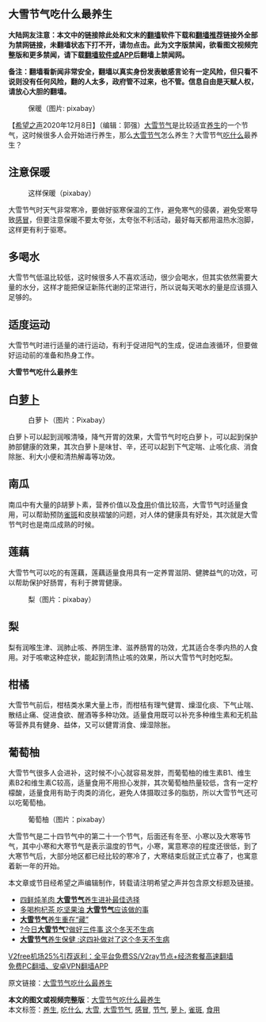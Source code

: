  <h2>大雪节气吃什么最养生</h2> <p class="notice"><b>大陆网友注意：本文中的链接除此处和文末的<a href="https://github.com/bannedbook/fanqiang" >翻墙</a>软件下载和<a href="https://github.com/killgcd/justmysocks/blob/master/README.md">翻墙推荐</a>链接外全部为禁网链接，未翻墙状态下打不开，请勿点击。此为文字版禁闻，欲看图文视频完整版和更多禁闻，请下载<a href="https://github.com/bannedbook/fanqiang">翻墙软件或APP</a>后翻墙上禁闻网。</p><p>备注：翻墙看新闻非常安全，翻墙以真实身份发表敏感言论有一定风险，但只看不说则没有任何风险，翻的人太多，政府管不过来，也不管。信息自由是天赋人权，请放心大胆的翻墙。</b></p>  <div class="entry"> <figure><figcaption>保暖（图片: pixabay） </figcaption></figure> <p>【<span class='wp_keywordlink_affiliate'><a href="https://www.soundofhope.org" title="希望之声" target="_blank">希望之声</a></span>2020年12月8日】（编辑：郭强）<a href="https://www.bannedbook.org/bnews/tag/%E5%A4%A7%E9%9B%AA/" class="st_tag internal_tag" rel="tag" title="标签 大雪 下的日志">大雪</a><a href="https://www.bannedbook.org/bnews/tag/%E8%8A%82%E6%B0%94/" class="st_tag internal_tag" rel="tag" title="标签 节气 下的日志">节气</a>是比较适宜<a href="https://www.bannedbook.org/bnews/tag/%e5%85%bb%e7%94%9f/" class="st_tag internal_tag" rel="tag" title="标签 养生 下的日志">养生</a>的一个节气，这时候很多人会开始进行养生，那么<a href="https://www.bannedbook.org/bnews/tag/%E5%A4%A7%E9%9B%AA%E8%8A%82%E6%B0%94/" class="st_tag internal_tag" rel="tag" title="标签 大雪节气 下的日志">大雪节气</a>怎么养生？大雪节气<a href="https://www.bannedbook.org/bnews/tag/%E5%90%83%E4%BB%80%E4%B9%88/" class="st_tag internal_tag" rel="tag" title="标签 吃什么 下的日志">吃什么</a>最养生？</p> <h2>注意保暖</h2> <figure><figcaption>这样保暖（pixabay）</figcaption></figure> <p>大雪节气时天气非常寒冷，要做好驱寒保温的工作，避免寒气的侵袭，避免受寒导致<a href="https://www.bannedbook.org/bnews/tag/%E6%84%9F%E5%86%92/" class="st_tag internal_tag" rel="tag" title="标签 感冒 下的日志">感冒</a>，但要注意保暖不要太夸张，太夸张不利活动，最好每天都用温热水泡脚，这样更有利于驱寒。</p> <h2>多喝水</h2> <p>大雪节气低温比较低，这时候很多人不喜欢活动，很少会喝水，但其实依然需要大量的水分，这样才能把保证新陈代谢的正常进行，所以说每天喝水的量是应该摄入足够的。</p>  <h2>适度运动</h2> <p>大雪节气时进行适量的进行运动，有利于促进阳气的生成，促进血液循环，但要做好运动前的准备和热身工作。</p> <p><strong>大雪节气吃什么最养生</strong></p> <h2>白<a href="https://www.bannedbook.org/bnews/tag/%e8%90%9d%e5%8d%9c/" class="st_tag internal_tag" rel="tag" title="标签 萝卜 下的日志">萝卜</a></h2> <figure><figcaption>白萝卜（图片：Pixabay）</figcaption></figure> <p>白萝卜可以起到润喉清嗓，降气开胃的效果，大雪节气时吃白萝卜，可以起到保护肺部健康的效果，其次白萝卜是味甘、辛，还可以起到下气定喘、止咳化痰、消食除胀、利大小便和清热解毒等功效。</p>  <h2>南瓜</h2> <p>南瓜中有大量的β胡萝卜素，营养价值以及<a href="https://www.bannedbook.org/bnews/tag/%E9%A3%9F%E7%94%A8/" class="st_tag internal_tag" rel="tag" title="标签 食用 下的日志">食用</a>价值比较高，大雪节气时适量食用，可以帮助预防<a href="https://www.bannedbook.org/bnews/tag/%e9%9b%80%e6%96%91/" class="st_tag internal_tag" rel="tag" title="标签 雀斑 下的日志">雀斑</a>和皮肤褶皱的问题，对人体的健康具有好处，其次就是大雪节气时也是南瓜成熟的时候。</p> <h2>莲藕</h2> <p>大雪节气可以吃的有莲藕，莲藕适量食用具有一定养胃滋阴、健脾益气的功效，可以帮助保护好肠胃，有利于脾胃健康。</p> <figure><figcaption>梨（图片：pixabay）</figcaption></figure> <h2>梨</h2> <p>梨有润喉生津、润肺止咳、养阴生津、滋养肠胃的功效，尤其适合冬季内热的人食用。对于咳嗽这种症状，能起到清热止咳的效果，所以大雪节气时尅吃梨。</p>  <h2>柑橘</h2> <p>大雪节气前后，柑桔类水果大量上市，而柑桔有理气健胃、燥湿化痰、下气止喘、散结止痛、促进食欲、醒酒等多种功效。适量食用既可以补充多种维生素和无机盐等营养具有健身、益体，又可以健胃消食、燥湿除胀。</p> <h2>葡萄柚</h2> <p>大雪节气很多人会进补，这时候不小心就容易发胖，而葡萄柚的维生素B1、维生素B2和维生素C较高，适量食用不用担心发胖，其次葡萄柚热量较低，含有一定柠檬酸，适量食用有助于肉类的消化，避免人体摄取过多的脂肪，所以大雪节气还可以吃葡萄柚。</p> <figure><figcaption>葡萄柚（图片：pixabay）</figcaption></figure> <p>大雪节气是二十四节气中的第二十一个节气，后面还有冬至、小寒以及大寒等节气，其中小寒和大寒节气是表示温度的节气，小寒，寓意寒凉的程度还很低，到了大寒节气后，大部分地区都已经比较的寒冷了，大寒结束后就正式立春了，也寓意着新一年的开始。</p>  <p>本文章或节目经希望之声编辑制作，转载请注明希望之声并包含原文标题及链接。</p> <ul class='op-related-articles' title='相关阅读'> <li><a href='https://www.bannedbook.org/bnews/comments/20191207/1236931.html' target='_blank'>四鲜炖羊肉 <b>大雪节气</b>养生进补最佳选择</a></li> <li><a href='https://www.bannedbook.org/bnews/health/20181207/1043475.html' target='_blank'>多喝枸杞茶 吃坚果油 <b>大雪节气</b>应该做的事</a></li> <li><a href='https://www.bannedbook.org/bnews/health/20171208/867480.html' target='_blank'><b>大雪节气</b>养生重在“藏”</a></li> <li><a href='https://www.bannedbook.org/bnews/lifebaike/20161208/625383.html' target='_blank'>?今日<b>大雪节气</b>?做好三件事 这个冬天不生病</a></li> <li><a href='https://www.bannedbook.org/bnews/lifebaike/20161208/625368.html' target='_blank'><b>大雪节气</b>养生保健 :这四补做对了这个冬天不生病</a></li> </ul> <p class="texttj"> <a href="https://github.com/bannedbook/fanqiang/wiki/V2ray%E6%9C%BA%E5%9C%BA" target="_blank">V2free机场25%引荐返利：全平台免费SS/V2ray节点+经济套餐高速翻墙</a><br/> <a href="https://github.com/bannedbook/fanqiang/wiki/%E7%A6%81%E9%97%BB%E7%BD%91%E5%AE%89%E5%8D%93%E7%BF%BB%E5%A2%99%E6%96%B0%E9%97%BBAPP" target="_blank">免费PC翻墙、安卓VPN翻墙APP</a></p><p>原文链接：<a class="src_link"  href="https://www.soundofhope.org/post/450031" target="_blank">大雪节气吃什么最养生</a></p><a name='sharetosocial'></a>       <div><b>本文的图文或视频完整版</b>：<a href='https://www.bannedbook.org/bnews/comments/20201209/1444438.html'>大雪节气吃什么最养生</a></div>  </div><!--END ENTRY--> <div class="postfooter"> <div>本文标签：<a href="https://www.bannedbook.org/bnews/tag/%e5%85%bb%e7%94%9f/" rel="tag">养生</a>, <a href="https://www.bannedbook.org/bnews/tag/%E5%90%83%E4%BB%80%E4%B9%88/" rel="tag">吃什么</a>, <a href="https://www.bannedbook.org/bnews/tag/%E5%A4%A7%E9%9B%AA/" rel="tag">大雪</a>, <a href="https://www.bannedbook.org/bnews/tag/%E5%A4%A7%E9%9B%AA%E8%8A%82%E6%B0%94/" rel="tag">大雪节气</a>, <a href="https://www.bannedbook.org/bnews/tag/%E6%84%9F%E5%86%92/" rel="tag">感冒</a>, <a href="https://www.bannedbook.org/bnews/tag/%E8%8A%82%E6%B0%94/" rel="tag">节气</a>, <a href="https://www.bannedbook.org/bnews/tag/%e8%90%9d%e5%8d%9c/" rel="tag">萝卜</a>, <a href="https://www.bannedbook.org/bnews/tag/%e9%9b%80%e6%96%91/" rel="tag">雀斑</a>, <a href="https://www.bannedbook.org/bnews/tag/%E9%A3%9F%E7%94%A8/" rel="tag">食用</a></div>  </div><!--END POSTFOOTER--> 